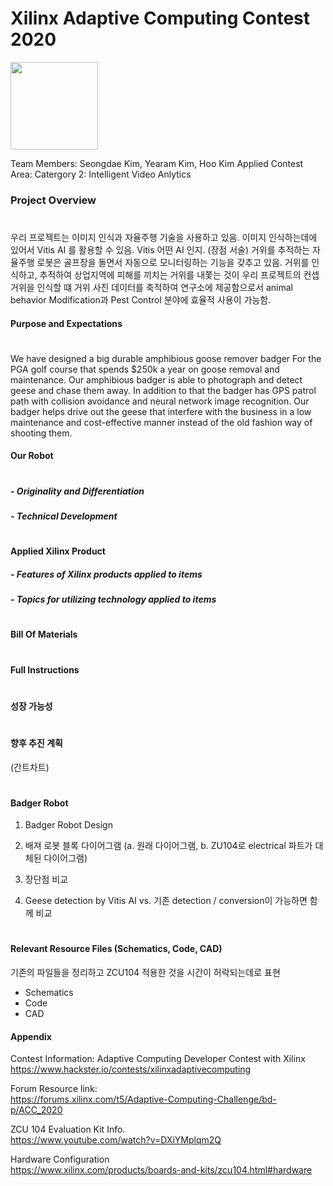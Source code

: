 # Xilinx Adaptive Computing Contest 2020
<img src="https://www.xilinx.com/content/dam/xilinx/imgs/press/media-kits/corporate/xilinx-logo.png" width="140">

Team Members: Seongdae Kim, Yearam Kim, Hoo Kim
Applied Contest Area: Catergory 2: Intelligent Video Anlytics

### Project Overview
#
 우리 프로젝트는 이미지 인식과 자율주행 기술을 사용하고 있음. 
이미지 인식하는데에 있어서 Vitis AI 를 활용할 수 있음. Vitis 어떤 AI 인지. (장점 서술)
거위를 추적하는 자율주행 로봇은 골프장을 돌면서 자동으로 모니터링하는 기능을 갖추고 있음.
거위를 인식하고, 추적하여 상업지역에 피해를 끼치는 거위를 내쫓는 것이 우리 프로젝트의 컨셉 
거위을 인식할 떄 거위 사진 데이터를 축적하여 연구소에 제공함으로서 animal behavior Modification과 Pest Control 분야에 효율적 사용이 가능함. 

#### Purpose and Expectations
#
We have designed a big durable amphibious goose remover badger
For the PGA golf course that spends $250k a year on goose removal and maintenance. 
Our amphibious badger is able to photograph and detect geese and chase them away. 
In addition to that the badger has GPS patrol path with collision avoidance and neural network image recognition.
Our badger helps drive out the geese that interfere with the business in a low maintenance and cost-effective manner instead of the old fashion way of shooting them.


    
#### Our Robot
#
##### **- Originality and Differentiation**



##### **- Technical Development**

#
#### Applied Xilinx Product
##### - Features of Xilinx products applied to items
##### - Topics for utilizing technology applied to items
#
#### Bill Of Materials
#
#### Full Instructions
#
#### 성장 가능성
#
#### 향후 추진 계획
(간트차트)
#
#### Badger Robot
1. Badger Robot Design

2. 배져 로봇 블록 다이어그램 
    (a. 원래 다이어그램, b. ZU104로 electrical 파트가 대체된 다이어그램)
3. 장단점 비교
4. Geese detection by Vitis AI vs. 기존 detection / conversion이 가능하면 함께 비교 
#
#### Relevant Resource Files (Schematics, Code, CAD)
기존의 파일들을 정리하고 ZCU104 적용한 것을 시간이 허락되는데로 표현 
- Schematics
- Code
- CAD

#### Appendix

Contest Information: Adaptive Computing Developer Contest with Xilinx    
https://www.hackster.io/contests/xilinxadaptivecomputing   
   
Forum Resource link:   
https://forums.xilinx.com/t5/Adaptive-Computing-Challenge/bd-p/ACC_2020   
   
ZCU 104 Evaluation Kit Info.    
https://www.youtube.com/watch?v=DXiYMplqm2Q   
    
Hardware Configuration   
https://www.xilinx.com/products/boards-and-kits/zcu104.html#hardware    

